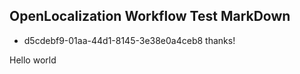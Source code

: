 ## OpenLocalization Workflow Test MarkDown
* d5cdebf9-01aa-44d1-8145-3e38e0a4ceb8 
thanks!

Hello world